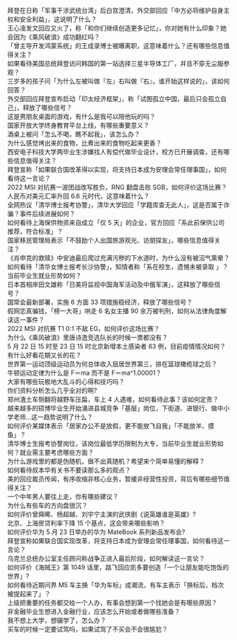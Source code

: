 拜登在日称「军事干涉武统台湾」后白宫澄清，外交部回应「中方必将维护自身主权和安全利益」，这说明了什么？  
王心凌发文回应又火了，称「和你们继续创造更多记忆」，你对她有什么印象？她会因为《乘风破浪》成功翻红吗？  
「曾主导开发鸿蒙系统」的王成录博士被曝离职，这意味着什么？还有哪些信息值得关注？  
如果看待美国总统拜登访问韩国的第一站选择三星半导体工厂，并且不穿无尘服参观？  
三岁多的孩子问「为什么左被叫做『左』右叫做『右』，谁开始这样说的」，该如何回答？  
外交部回应拜登宣布启动「印太经济框架」，称「试图孤立中国，最后只会孤立自己」，释放了哪些信号？  
这是男朋友桌面的游戏，有什么是我可以陪他玩的吗？  
国家开放大学终身教育平台上线，有哪些重要意义？  
酒桌上被问「怎么不喝，瞧不起我」，该怎么办？  
为什么感觉烤出来的食物，比煮出来的食物吃起来更香？  
西安电子科技大学两毕业生涉嫌找人有偿代做毕业设计，校方已开展调查，还有哪些信息值得关注？  
拜登宣称「如果联合国改革得以实现，将支持日本成为安理会常任理事国」，如何看待这一言论？  
2022 MSI 对抗赛一波团战改写胜负，RNG 翻盘击败 SGB，如何评价这场比赛？  
人民币对美元汇率升回 6.6 元时代，这意味着什么？  
全网热议「清华博士报考协警」，清华大学回应「学籍库查无此人」，这是否属于诈骗？事件后续进展如何？  
如何看待上海保供物资来自成立「仅 5 天」的企业，官方回应「系此前保供公司推荐，符合标准」？  
国家移民管理局表示「不鼓励个人出国旅游观光、访朋探友」，哪些信息值得关注？  
《肖申克的救赎》中安迪最后爬过充满污秽的下水道时，为什么没有被沼气熏晕？  
如何看待「清华女博士报考长沙协警」，知情者称「系在校生，遗憾未被录取 」？当前毕业生就业形势如何？  
日本首相岸田文雄称「日美将监视中国海军活动及中俄军演」，这释放了哪些信号？  
国常会最新部署，实施 6 方面 33 项措施稳经济，释放了哪些信号？  
假网恋真骗钱，「榜一大哥」哄走 6 名女主播 90 余万被判刑，如何从法律角度解读这一事件？  
2022 MSI 对抗赛 T1 0:1 不敌 EG，如何评价这场比赛？  
为什么《乘风破浪》里唐诗逸竞选队长的时候一票都没有？  
5 月 22 日 15 时至 23 日 15 时北京新增本土感染者 63 例，目前疫情情况如何？  
有什么好看花期又长的花？  
世界第一运动顶级运动员为何总体收入屈居世界第三，排在篮球橄榄球之后？  
牛顿运动定律为什么是 F＝ma 而不是 F＝ma^1.00001？  
大家有哪些玩极地大乱斗的心得和技巧吗？  
你们资料分析怎么几乎全对的啊?  
郑州渣土车侧翻将越野车压扁，车上 4 人遇难，如何看待此事？该如何定责？  
越来越多的硕博毕业生开始涌进县城竞争「基层」岗位，下街道、进银行、做中小学老师…这一趋势说明了什么？  
如何评价某媒体表示「居家办公不是放假，更不能放飞自我」「不能放羊、摸鱼」？  
清华博士生报考协警岗位，该岗位最低学历限制为大专，当前毕业生就业形势如何？就业需主要考虑哪些方面？  
为什么游戏里的都是伪随机，做不出真随机？希望来个简单易懂的解释？  
如何看待叔本华有关书不要读那么多的观点？  
美的回应裁员传闻，有序收缩非核心业务，暂缓非经营性投资，背后有哪些细节值得关注？  
一个中年男人要往上走，你有哪些建议？  
为什么有些车的方向盘很沉？  
如何评价曾舜晞、杨超越、刘宇宁主演的武侠剧《说英雄谁是英雄》?  
北京、上海房贷利率下降 15 个基点，这会带来哪些影响？  
如何评价华为 5 月 23 日举办的华为 MateBook 系列新品发布会?  
拜登宣称如果联合国实现改革，将支持日本成为安理会常任理事国，如何看待这一言论？  
乌克兰总统办公室主任顾问称战争正进入最后阶段，如何解读这一言论？  
如何评价《海贼王》第 1049 话里，路飞回应凯多要创造「一个让朋友能吃饱饭的世界」?  
如何看待近期问界 M5 车主换「华为车标」成潮流，有车主表示「换标后，档次被提起来了」？  
上级把重要的任务都交给一个人办，有事会想到第一个找她会是有哪些原因？  
非金融毕业生想进入金融行业，应该怎么开始或者做哪些准备？  
我不想上大学，想辍学了，怎么办？  
买车的时候一定要试驾吗，如果试驾了不买会不会很尴尬？  
